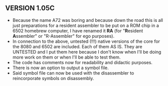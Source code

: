 ## VERSION 1.05C

- Because the name A72 was boring and because down the road this is all just preparations for a resident assembler to be put on a ROM chip in a 6502 homebrew computer, I have renamed it **RA** (for "**R**esident **A**ssembler" or "R-Assembler" for ego purposes).
- In connection to the above, untested (!!!) native versions of the core for the 8080 and 6502 are included.  Each of them AS IS.  They are UNTESTED and I put them here because I don't know when I'll be doing more work on them or when I'll be able to test them.
- The code has comments now for readability and didactic purposes.
- There is now an option to output a symbol file.
- Said symbol file can now be used with the disassembler to reincorporate symbols on disassembly.

